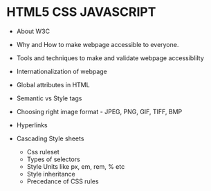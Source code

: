 HTML5 CSS JAVASCRIPT
====================
  - About W3C
  - Why and How to make webpage accessible to everyone.
  - Tools and techniques to make and validate webpage accessiblilty
  - Internationalization of webpage
  - Global attributes in HTML
  - Semantic vs Style tags
  - Choosing right image format - JPEG, PNG, GIF, TIFF, BMP
  - Hyperlinks
  - Cascading Style sheets
    
       - Css ruleset
       - Types of selectors
       - Style Units like px, em, rem, % etc
       - Style inheritance
       - Precedance of CSS rules
       
       